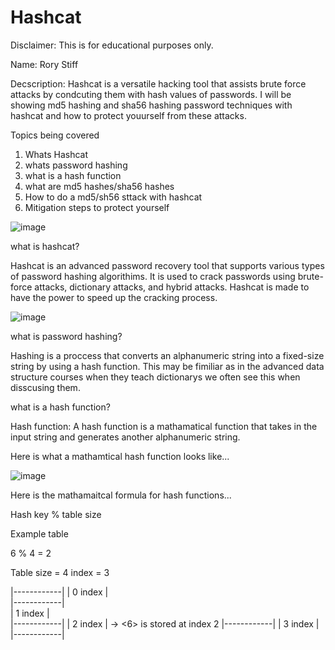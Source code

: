 # Hashcat


Disclaimer: This is for educational purposes only.


Name: Rory Stiff



Decscription: Hashcat is a versatile hacking tool that assists brute force attacks 
by condcuting them with hash values of passwords. I will be showing md5 hashing and
sha56 hashing password techniques with hashcat and how to protect youurself from these attacks. 


Topics being covered

1. Whats Hashcat
2. whats password hashing
3. what is a hash function
4. what are md5 hashes/sha56 hashes
5. How to do a md5/sh56 sttack with hashcat
6. Mitigation steps to protect yourself


![image](https://github.com/user-attachments/assets/15d094a0-d7c5-462a-9e5e-fbe27db551fe)




what is hashcat?


Hashcat is an advanced password recovery tool that supports various types of password hashing algorithims. It is used to crack passwords using brute-force attacks, dictionary attacks, and hybrid attacks. Hashcat is made to have the power to speed up the cracking process.





![image](https://github.com/user-attachments/assets/4322bfea-8bf2-41fb-a2d8-fa652beea6ea)




what is password hashing?



Hashing is a proccess that converts an alphanumeric string into a fixed-size string by using a hash function. This may be fimiliar as in the advanced data structure courses when they teach dictionarys we often see this when disscusing them.


what is a hash function?

Hash function: A hash function is a mathamatical function that takes in the input string and generates another alphanumeric string.


Here is what a mathamtical hash function looks like...


![image](https://github.com/user-attachments/assets/f792d945-1b31-4018-bf83-0e31dfb74d81)




Here is the mathamaitcal formula for hash functions...


Hash key % table size

Example table

6 % 4 = 2

Table size = 4
index = 3



|------------|
|  0 index   |   
|------------|       
|  1 index   |       
|------------|
|   2 index  | -> <6> is stored at index 2
|------------|
|  3 index   |     
|------------|













